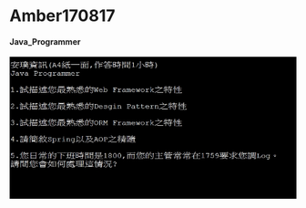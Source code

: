 # Amber170817

#### Java_Programmer
![alt text](https://github.com/wlo1227686/InterView/blob/master/Amber_170817/img/img01.jpg)<br>